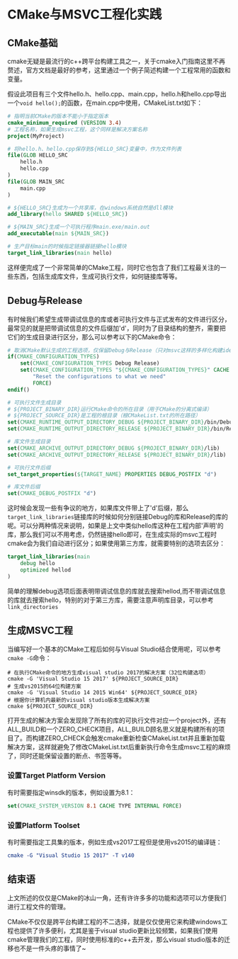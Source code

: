 # CMake与MSVC工程化实践

## CMake基础
cmake无疑是最流行的c++跨平台构建工具之一，关于cmake入门指南这里不再赘述，官方文档是最好的参考，这里通过一个例子简述构建一个工程常用的函数和变量。

假设此项目有三个文件hello.h、hello.cpp、main.cpp，hello.h和hello.cpp导出一个`void hello();`的函数，在main.cpp中使用，CMakeList.txt如下：

```CMake
# 指明当前CMake的版本不能小于指定版本
cmake_minimum_required (VERSION 3.4)
# 工程名称，如果生成msvc工程，这个同样是解决方案名称
project(MyProject)

# 将hello.h、hello.cpp保存到${HELLO_SRC}变量中，作为文件列表
file(GLOB HELLO_SRC
    hello.h
    hello.cpp
)
file(GLOB MAIN_SRC
    main.cpp
)

# ${HELLO_SRC}生成为一个共享库，在windows系统自然是dll模块
add_library(hello SHARED ${HELLO_SRC})

# ${MAIN_SRC}生成一个可执行程序main.exe/main.out
add_executable(main ${MAIN_SRC})

# 生产目标main的时候指定链接器链接hello模块
target_link_libraries(main hello)

```
这样便完成了一个非常简单的CMake工程，同时它也包含了我们工程最关注的一些东西，包括生成库文件，生成可执行文件，如何链接库等等。

## Debug与Release
有时候我们希望生成带调试信息的库或者可执行文件与正式发布的文件进行区分，最常见的就是把带调试信息的文件后缀加'd'，同时为了目录结构的整齐，需要把它们的生成目录进行区分，那么可以参考以下的CMake命令：
```CMake
# 取消CMake默认生成的工程选项，仅保留Debug与Release（只对msvc这样的多样化构建ide有效）
if(CMAKE_CONFIGURATION_TYPES)
    set(CMAKE_CONFIGURATION_TYPES Debug Release)
    set(CMAKE_CONFIGURATION_TYPES "${CMAKE_CONFIGURATION_TYPES}" CACHE STRING
        "Reset the configurations to what we need"
        FORCE)
endif()

# 可执行文件生成目录
# ${PROJECT_BINARY_DIR}运行CMake命令的所在目录（用于CMake的分离式编译）
# ${PROJECT_SOURCE_DIR}是工程的根目录（根CMakeList.txt的所在路径）
set(CMAKE_RUNTIME_OUTPUT_DIRECTORY_DEBUG ${PROJECT_BINARY_DIR}/bin/Debug)
set(CMAKE_RUNTIME_OUTPUT_DIRECTORY_RELEASE ${PROJECT_BINARY_DIR}/bin/Release)

# 库文件生成目录
set(CMAKE_ARCHIVE_OUTPUT_DIRECTORY_DEBUG ${PROJECT_BINARY_DIR}/lib)
set(CMAKE_ARCHIVE_OUTPUT_DIRECTORY_RELEASE ${PROJECT_BINARY_DIR}/lib)

# 可执行文件后缀
set_target_properties(${TARGET_NAME} PROPERTIES DEBUG_POSTFIX "d")

# 库文件后缀
set(CMAKE_DEBUG_POSTFIX "d")

```

这时候会发现一些有争议的地方，如果库文件带上了'd'后缀，那么`target_link_libraries`链接库的时候如何分别链接Debug的库和Release的库的呢。可以分两种情况来说明，如果是上文中类似hello库这种在工程内部'声明'的库，那么我们可以不用考虑，仍然链接hello即可，在生成实际的msvc工程时cmake会为我们自动进行区分；如果使用第三方库，就需要特别的选项去区分：
```CMake
target_link_libraries(main 
    debug hello
    optimized hellod
)
```
简单的理解debug选项后面表明带调试信息的库就去搜索hellod,而不带调试信息的库就去搜索hello，特别的对于第三方库，需要注意声明库目录，可以参考`link_directories`

## 生成MSVC工程
当编写好一个基本的CMake工程后如何与Visual Studio结合使用呢，可以参考`cmake -G`命令：
```
# 在执行CMake命令的地方生成visual studio 2017的解决方案（32位构建选项）
cmake -G 'Visual Studio 15 2017' ${PROJECT_SOURCE_DIR}
# 生成vs2015的64位构建方案
cmake -G 'Visual Studio 14 2015 Win64' ${PROJECT_SOURCE_DIR}
# 根据你计算机内最新的visual studio版本生成解决方案
cmake ${PROJECT_SOURCE_DIR}
```
打开生成的解决方案会发现除了所有的库的可执行文件对应一个project外，还有ALL_BUILD和一个ZERO_CHECK项目，ALL_BUILD顾名思义就是构建所有的项目了。而构建ZERO_CHECK会触发cmake重新检查CMakeList.txt并且重新加载解决方案，这样就避免了修改CMakeList.txt后重新执行命令生成msvc工程的麻烦了，同时还能保留设置的断点、书签等等。

### 设置Target Platform Version
有时需要指定winsdk的版本，例如设置为8.1：
```CMake
set(CMAKE_SYSTEM_VERSION 8.1 CACHE TYPE INTERNAL FORCE)
```

### 设置Platform Toolset
有时需要指定工具集的版本，例如生成vs2017工程但是使用vs2015的编译链：
```CMake
cmake -G "Visual Studio 15 2017" -T v140
```

## 结束语
上文所述的仅仅是CMake的冰山一角，还有许许多多的功能和选项可以方便我们进行工程文件的管理。

CMake不仅仅是跨平台构建工程的不二选择，就是仅仅使用它来构建windows工程也提供了许多便利，尤其是鉴于visual studio更新比较频繁，如果我们使用cmake管理我们的工程，同时使用标准的c++去开发，那么visual studio版本的迁移也不是一件头疼的事情了~
